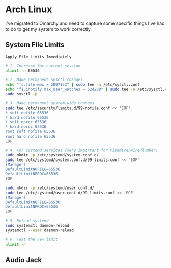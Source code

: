 # Arch Linux

I've migrated to Omarchy and need to capture some specific things I've had to do to get my system to work correctly.

## System File Limits

```sh
Apply File Limits Immediately

# 1. Increase for current session
ulimit -n 65536

# 2. Make permanent sysctl changes
echo "fs.file-max = 2097152" | sudo tee -a /etc/sysctl.conf
echo "fs.inotify.max_user_watches = 524288" | sudo tee -a /etc/sysctl.conf
sudo sysctl -p

# 3. Make permanent system-wide changes
sudo tee /etc/security/limits.d/99-nofile.conf << 'EOF'
* soft nofile 65536
* hard nofile 65536
* soft nproc 65536
* hard nproc 65536
root soft nofile 65536
root hard nofile 65536
EOF

# 4. For systemd services (very important for PipeWire/WirePlumber)
sudo mkdir -p /etc/systemd/system.conf.d/
sudo tee /etc/systemd/system.conf.d/99-limits.conf << 'EOF'
[Manager]
DefaultLimitNOFILE=65536
DefaultLimitNPROC=65536
EOF

sudo mkdir -p /etc/systemd/user.conf.d/
sudo tee /etc/systemd/user.conf.d/99-limits.conf << 'EOF'
[Manager]
DefaultLimitNOFILE=65536
DefaultLimitNPROC=65536
EOF

# 5. Reload systemd
sudo systemctl daemon-reload
systemctl --user daemon-reload

# 6. Test the new limit
ulimit -n
```

## Audio Jack


